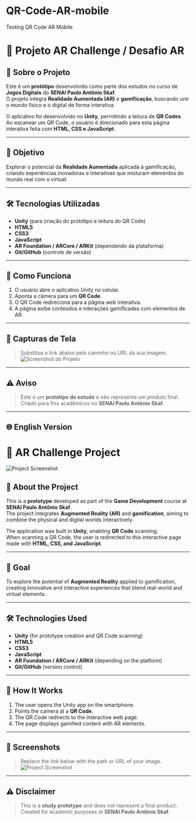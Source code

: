 # QR-Code-AR-mobile
Testing QR Code AR Mobile

# 📌 Projeto AR Challenge / Desafio AR

[](https://github.com/leticiamaca/QR-Code-AR-mobile/blob/main/AR%20challenges.png)

## 📖 Sobre o Projeto
Este é um **protótipo** desenvolvido como parte dos estudos no curso de **Jogos Digitais** do **SENAI Paulo Antônio Skaf**.  
O projeto integra **Realidade Aumentada (AR)** e **gamificação**, buscando unir o mundo físico e o digital de forma interativa.

O aplicativo foi desenvolvido no **Unity**, permitindo a leitura de **QR Codes**.  
Ao escanear um QR Code, o usuário é direcionado para esta página interativa feita com **HTML, CSS e JavaScript**.

---

## 🎯 Objetivo
Explorar o potencial da **Realidade Aumentada** aplicada à gamificação, criando experiências inovadoras e interativas que misturam elementos do mundo real com o virtual.

---

## 🛠 Tecnologias Utilizadas
- **Unity** (para criação do protótipo e leitura do QR Code)
- **HTML5**
- **CSS3**
- **JavaScript**
- **AR Foundation / ARCore / ARKit** (dependendo da plataforma)
- **Git/GitHub** (controle de versão)

---

## 🚀 Como Funciona
1. O usuário abre o aplicativo Unity no celular.
2. Aponta a câmera para um **QR Code**.
3. O QR Code redireciona para a página web interativa.
4. A página exibe conteúdos e interações gamificadas com elementos de AR.

---

## 📸 Capturas de Tela
> Substitua o link abaixo pelo caminho ou URL da sua imagem.
![Screenshot do Projeto](coloque-aqui-o-link-ou-caminho-da-imagem.png)

---

## ⚠ Aviso
> Este é um **protótipo de estudo** e não representa um produto final.  
> Criado para fins acadêmicos no **SENAI Paulo Antônio Skaf**.

---

## 🌐 English Version

# 📌 AR Challenge Project

![Project Screenshot](place-your-image-link-here.png)

## 📖 About the Project
This is a **prototype** developed as part of the **Game Development** course at **SENAI Paulo Antônio Skaf**.  
The project integrates **Augmented Reality (AR)** and **gamification**, aiming to combine the physical and digital worlds interactively.

The application was built in **Unity**, enabling **QR Code** scanning.  
When scanning a QR Code, the user is redirected to this interactive page made with **HTML, CSS, and JavaScript**.

---

## 🎯 Goal
To explore the potential of **Augmented Reality** applied to gamification, creating innovative and interactive experiences that blend real-world and virtual elements.

---

## 🛠 Technologies Used
- **Unity** (for prototype creation and QR Code scanning)
- **HTML5**
- **CSS3**
- **JavaScript**
- **AR Foundation / ARCore / ARKit** (depending on the platform)
- **Git/GitHub** (version control)

---

## 🚀 How It Works
1. The user opens the Unity app on the smartphone.
2. Points the camera at a **QR Code**.
3. The QR Code redirects to the interactive web page.
4. The page displays gamified content with AR elements.

---

## 📸 Screenshots
> Replace the link below with the path or URL of your image.
![Project Screenshot](place-your-image-link-here.png)

---

## ⚠ Disclaimer
> This is a **study prototype** and does not represent a final product.  
> Created for academic purposes at **SENAI Paulo Antônio Skaf**.
